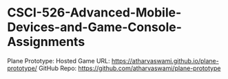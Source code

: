 # CSCI-526-Advanced-Mobile-Devices-and-Game-Console-Assignments

Plane Prototype:
Hosted Game URL: https://atharvaswami.github.io/plane-prototype/
GitHub Repo: https://github.com/atharvaswami/plane-prototype
